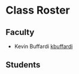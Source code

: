 # Class Roster

## Faculty

- Kevin Buffardi [kbuffardi](https://github.com/kbuffardi)

## Students

